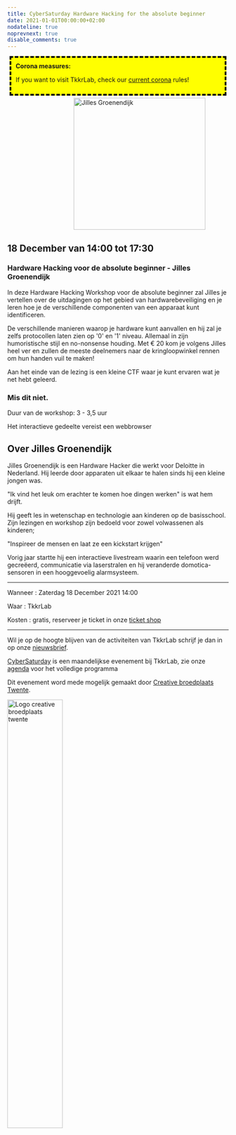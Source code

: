 ```yaml
---
title: CyberSaturday Hardware Hacking for the absolute beginner
date: 2021-01-01T00:00:00+02:00
nodateline: true
noprevnext: true
disable_comments: true
---
```

<div style="background: yellow;margin: 5px;padding:10px;border: 4px dashed black;">
<strong>Corona measures:</strong><p>
If you want to visit TkkrLab, check our <a href="/corona">current corona</a> rules! 
</div>


<img alt="Jilles Groenendijk" src="/images/julles_web.png" width="300px" height="300px" style="margin: 0px 30%;">

## 18 December van 14:00 tot 17:30 ##

### Hardware Hacking voor de absolute beginner - Jilles Groenendijk

In deze Hardware Hacking Workshop voor de absolute beginner zal Jilles je vertellen over de uitdagingen op het gebied van hardwarebeveiliging en je leren hoe je de verschillende componenten van een apparaat kunt identificeren.

De verschillende manieren waarop je hardware kunt aanvallen en hij zal je zelfs protocollen laten zien op '0' en '1' niveau. Allemaal in zijn humoristische stijl en no-nonsense houding. Met € 20 kom je volgens Jilles heel ver en zullen de meeste deelnemers naar de kringloopwinkel rennen om hun handen vuil te maken!

Aan het einde van de lezing is een kleine CTF waar je kunt ervaren wat je net hebt geleerd.

### Mis dit niet.

Duur van de workshop: 3 - 3,5 uur

Het interactieve gedeelte vereist een webbrowser

## Over Jilles Groenendijk

Jilles Groenendijk is een Hardware Hacker die werkt voor Deloitte in Nederland. Hij leerde door apparaten uit elkaar te halen sinds hij een kleine jongen was.

"Ik vind het leuk om erachter te komen hoe dingen werken" is wat hem drijft.

Hij geeft les in wetenschap en technologie aan kinderen op de basisschool. Zijn lezingen en workshop zijn bedoeld voor zowel volwassenen als kinderen;

"Inspireer de mensen en laat ze een kickstart krijgen"

Vorig jaar startte hij een interactieve livestream waarin een telefoon werd gecreëerd, communicatie via laserstralen en hij veranderde domotica-sensoren in een hooggevoelig alarmsysteem.

<hr>
Wanneer : Zaterdag 18 December 2021 14:00

Waar : TkkrLab

Kosten : gratis, reserveer je ticket in onze [ticket shop](https://tickets.tkkrlab.space/TkkrLab/Jilles/)

<hr>

Wil je op de hoogte blijven van de activiteiten van TkkrLab schrijf je dan in op onze [nieuwsbrief](http://eepurl.com/gLxrLD).


[CyberSaturday](/cybersaturdays/cybersaturday/) is een maandelijkse evenement bij TkkrLab, zie onze [agenda](/agenda/) voor het volledige programma

Dit evenement word mede mogelijk gemaakt door [Creative broedplaats Twente](http://www.creatievebroedplaatsentwente.nl/).

<img width=50% src="/images/Logo-Creatieve-Broedplaatsen-Twente.jpg"  alt="Logo creative broedplaats twente">